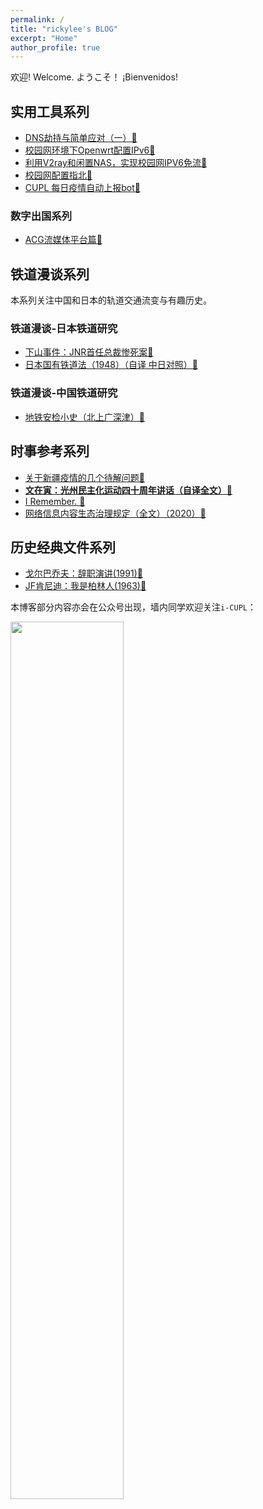 ```yaml
---
permalink: /
title: "rickylee's BLOG"
excerpt: "Home"
author_profile: true
---
```

欢迎!  Welcome.  ようこそ！ ¡Bienvenidos!
        
## 实用工具系列

* [DNS劫持与简单应对（一）🔗](posts/2021/04/blog-post-1/)
* [校园网环境下Openwrt配置IPv6🔗](posts/2020/09/blog-post-3/)
* [利用V2ray和闲置NAS，实现校园网IPV6免流🔗](posts/2020/09/blog-post-1/)
* [校园网配置指北🔗](posts/2020/09/blog-post-2/)
* [CUPL 每日疫情自动上报bot🔗](posts/2020/08/blog-post-2/) 

### 数字出国系列
* [ACG流媒体平台篇🔗](/posts/2021/03/blog-post-1/)
        
## 铁道漫谈系列
        
本系列关注中国和日本的轨道交通流变与有趣历史。

### 铁道漫谈-日本铁道研究
* [下山事件：JNR首任总裁惨死案🔗](posts/2020/02/blog-post-2/)
* [日本国有铁道法（1948）（自译 中日对照）🔗](posts/2020/01/blog-post-3/)

### 铁道漫谈-中国铁道研究
* [地铁安检小史（北上广深津）🔗](posts/2020/03/blog-post-1/) 
                
## 时事参考系列
* [关于新疆疫情的几个待解问题🔗](posts/2020/08/blog-post-1/) 
* [**文在寅：光州民主化运动四十周年讲话（自译全文）🔗**](posts/2020/05/blog-post-1/) 
* [I Remember. 🔗](posts/2020/04/blog-post-7/) 
* [网络信息内容生态治理规定（全文）（2020）🔗](posts/2020/02/blog-post-6/) 
        
## 历史经典文件系列
* [戈尔巴乔夫：辞职演讲(1991)🔗](posts/2019/12/blog-post-5/) 
* [JF肯尼迪：我是柏林人(1963)🔗](posts/2019/11/blog-post-4/) 

本博客部分内容亦会在公众号出现，墙内同学欢迎关注`i-CUPL`：

<img src="https://s1.ax1x.com/2020/03/28/Gkh3SU.png" width="60%" height="60%" >
